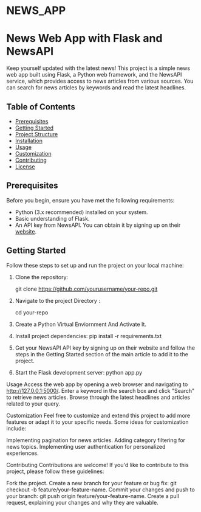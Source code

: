 # NEWS_APP
# News Web App with Flask and NewsAPI

Keep yourself updated with the latest news! This project is a simple news web app built using Flask, a Python web framework, and the NewsAPI service, which provides access to news articles from various sources. You can search for news articles by keywords and read the latest headlines.

## Table of Contents

- [Prerequisites](#prerequisites)
- [Getting Started](#getting-started)
- [Project Structure](#project-structure)
- [Installation](#installation)
- [Usage](#usage)
- [Customization](#customization)
- [Contributing](#contributing)
- [License](#license)

## Prerequisites

Before you begin, ensure you have met the following requirements:

- Python (3.x recommended) installed on your system.
- Basic understanding of Flask.
- An API key from NewsAPI. You can obtain it by signing up on their [website](https://newsapi.org/).

## Getting Started

Follow these steps to set up and run the project on your local machine:

1. Clone the repository:

   git clone https://github.com/yourusername/your-repo.git

2. Navigate to the project Directory :

   cd your-repo

3. Create a Python Virtual Enviornment And Activate It.

5. Install project dependencies:
   pip install -r requirements.txt
   
7. Get your NewsAPI API key by signing up on their website and follow the steps in the Getting Started section of the main article to add it to the project.

8. Start the Flask development server:
   python app.py
   
Usage
Access the web app by opening a web browser and navigating to http://127.0.0.1:5000/.
Enter a keyword in the search box and click "Search" to retrieve news articles.
Browse through the latest headlines and articles related to your query.

Customization
Feel free to customize and extend this project to add more features or adapt it to your specific needs. Some ideas for customization include:

Implementing pagination for news articles.
Adding category filtering for news topics.
Implementing user authentication for personalized experiences.

Contributing
Contributions are welcome! If you'd like to contribute to this project, please follow these guidelines:

Fork the project.
Create a new branch for your feature or bug fix: git checkout -b feature/your-feature-name.
Commit your changes and push to your branch: git push origin feature/your-feature-name.
Create a pull request, explaining your changes and why they are valuable.


